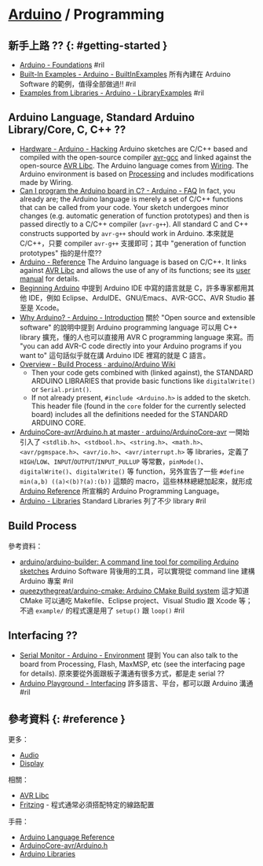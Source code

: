 # [Arduino](arduino.md) / Programming

## 新手上路 ?? {: #getting-started }

  - [Arduino \- Foundations](https://www.arduino.cc/en/Tutorial/Foundations) #ril
  - [Built-In Examples - Arduino \- BuiltInExamples](https://www.arduino.cc/en/Tutorial/BuiltInExamples) 所有內建在 Arduino Software 的範例，值得全部做過!! #ril
  - [Examples from Libraries - Arduino \- LibraryExamples](https://www.arduino.cc/en/Tutorial/LibraryExamples) #ril

## Arduino Language, Standard Arduino Library/Core, C, C++ ??

  - [Hardware - Arduino \- Hacking](https://www.arduino.cc/en/Hacking/HomePage) Arduino sketches are C/C++ based and compiled with the open-source compiler [avr-gcc](https://www.avrfreaks.net/) and linked against the open-source [AVR Libc](http://www.nongnu.org/avr-libc/). The Arduino language comes from [Wiring](http://wiring.org.co/). The Arduino environment is based on [Processing](http://processing.org/) and includes modifications made by Wiring.
  - [Can I program the Arduino board in C? - Arduino \- FAQ](https://www.arduino.cc/en/Main/FAQ#toc13) In fact, you already are; the Arduino language is merely a set of C/C++ functions that can be called from your code. Your sketch undergoes minor changes (e.g. automatic generation of function prototypes) and then is passed directly to a C/C++ compiler (`avr-g++`). All standard C and C++ constructs supported by `avr-g++` should work in Arduino. 本來就是 C/C++，只要 compiler `avr-g++` 支援即可；其中 "generation of function prototypes" 指的是什麼??
  - [Arduino \- Reference](https://www.arduino.cc/en/Reference/HomePage?from=Reference.Extended) The Arduino language is based on C/C++. It links against [AVR Libc](http://www.nongnu.org/avr-libc/user-manual/modules.html) and allows the use of any of its functions; see its [user manual](http://www.nongnu.org/avr-libc/user-manual/index.html) for details.
  - [Beginning Arduino](https://books.google.com.tw/books?id=QTbyAAAAQBAJ&pg=PA20) 中提到 Arduino IDE 中寫的語言就是 C，許多專家都用其他 IDE，例如 Eclipse、ArduIDE、GNU/Emacs、AVR-GCC、AVR Studio 甚至是 Xcode。
  - [Why Arduino? - Arduino \- Introduction](https://www.arduino.cc/en/Guide/Introduction) 關於 "Open source and extensible software" 的說明中提到 Arduino programming language 可以用 C++ library 擴充，懂的人也可以直接用 AVR C programming language 來寫。而 "you can add AVR-C code directly into your Arduino programs if you want to" 這句話似乎就在講 Arduino IDE 裡寫的就是 C 語言。
  - [Overview - Build Process · arduino/Arduino Wiki](https://github.com/arduino/Arduino/wiki/Build-Process#overview)
      - Then your code gets combined with (linked against), the STANDARD ARDUINO LIBRARIES that provide basic functions like `digitalWrite()` or `Serial.print()`.
      - If not already present, `#include <Arduino.h>` is added to the sketch. This header file (found in the `core` folder for the currently selected board) includes all the definitions needed for the STANDARD ARDUINO CORE.
  - [ArduinoCore\-avr/Arduino\.h at master · arduino/ArduinoCore\-avr](https://github.com/arduino/ArduinoCore-avr/blob/master/cores/arduino/Arduino.h) 一開始引入了 `<stdlib.h>`、`<stdbool.h>`、`<string.h>`、`<math.h>`、`<avr/pgmspace.h>`、`<avr/io.h>`、`<avr/interrupt.h>` 等 libraries，定義了 `HIGH`/`LOW`、`INPUT`/`OUTPUT`/`INPUT_PULLUP` 等常數，`pinMode()`、`digitalWrite()`、`digitalWrite()` 等 function，另外宣告了一些 `#define min(a,b) ((a)<(b)?(a):(b))` 這類的 macro，這些林林總總加起來，就形成 [Arduino Reference](https://www.arduino.cc/reference/en/) 所宣稱的 Arduino Programming Language。
  - [Arduino \- Libraries](https://www.arduino.cc/en/Reference/Libraries) Standard Libraries 列了不少 library #ril

## Build Process

參考資料：

  - [arduino/arduino\-builder: A command line tool for compiling Arduino sketches](https://github.com/arduino/arduino-builder) Arduino Software 背後用的工具，可以實現從 command line 建構 Arduino 專案 #ril
  - [queezythegreat/arduino\-cmake: Arduino CMake Build system](https://github.com/queezythegreat/arduino-cmake) 這才知道 CMake 可以通吃 Makefile、Eclipse project、Visual Studio 跟 Xcode 等；不過 `example/` 的程式還是用了 `setup()` 跟 `loop()` #ril

## Interfacing ??

  - [Serial Monitor - Arduino \- Environment](https://www.arduino.cc/en/Guide/Environment#serialmonitor) 提到 You can also talk to the board from Processing, Flash, MaxMSP, etc (see the interfacing page for details). 原來要從外面跟板子溝通有很多方式，都是走 serial ??
  - [Arduino Playground \- Interfacing](http://playground.arduino.cc/Main/Interfacing) 許多語言、平台，都可以跟 Arduino 溝通 #ril

## 參考資料 {: #reference }

更多：

  - [Audio](arduino-audio.md)
  - [Display](arduino-display.md)

相關：

  - [AVR Libc](avr-libc.md)
  - [Fritzing](fritzing.md) - 程式通常必須搭配特定的線路配置

手冊：

  - [Arduino Language Reference](https://www.arduino.cc/reference/en/)
  - [ArduinoCore-avr/Arduino.h](https://github.com/arduino/ArduinoCore-avr/blob/master/cores/arduino/Arduino.h)
  - [Arduino Libraries](https://www.arduino.cc/en/Reference/Libraries)
